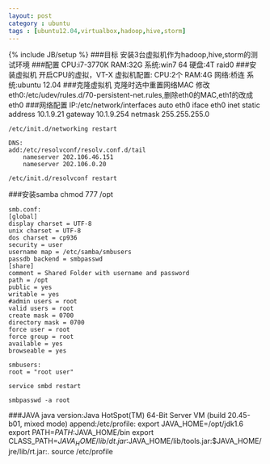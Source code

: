 ```yaml
---
layout: post
category : ubuntu
tags : [ubuntu12.04,virtualbox,hadoop,hive,storm]
---
```

{% include JB/setup %}
###目标
	安装3台虚拟机作为hadoop,hive,storm的测试环境
###配置
	CPU:i7-3770K
	RAM:32G
	系统:win7 64
	硬盘:4T raid0
###安装虚拟机
	开启CPU的虚拟，VT-X
	虚拟机配置:
		CPU:2个
		RAM:4G
		网络:桥连
		系统:ubuntu 12.04
###克隆虚拟机
	克隆时选中重置网络MAC
	修改eth0:/etc/udev/rules.d/70-persistent-net.rules,删除eth0的MAC,eth1的改成eth0
###网络配置
	IP:/etc/network/interfaces
	auto eth0
	iface eth0 inet static
	address 10.1.9.21
	gateway 10.1.9.254
	netmask 255.255.255.0
	
	/etc/init.d/networking restart
	
	DNS:
	add:/etc/resolvconf/resolv.conf.d/tail
		nameserver 202.106.46.151
		nameserver 202.106.0.20
		
	/etc/init.d/resolvconf restart
<!--more-->
###安装samba
	chmod 777 /opt
	
	smb.conf:
	[global]
	display charset = UTF-8
	unix charset = UTF-8
	dos charset = cp936
	security = user
	username map = /etc/samba/smbusers
	passdb backend = smbpasswd
	[share]             
	comment = Shared Folder with username and password                                                                                                                           
	path = /opt         
	public = yes        
	writable = yes      
	#admin users = root 
	valid users = root  
	create mask = 0700  
	directory mask = 0700                                                                                                                                                        
	force user = root   
	force group = root  
	available = yes     
	browseable = yes
	
	smbusers:
	root = "root user"
	
	service smbd restart
	
	smbpasswd -a root
###JAVA
	java version:Java HotSpot(TM) 64-Bit Server VM (build 20.45-b01, mixed mode)
	append:/etc/profile:
		export JAVA_HOME=/opt/jdk1.6
		export PATH=$PATH:$JAVA_HOME/bin
		export CLASS_PATH=$JAVA_HOME/lib/dt.jar:$JAVA_HOME/lib/tools.jar:$JAVA_HOME/jre/lib/rt.jar:.
	source /etc/profile